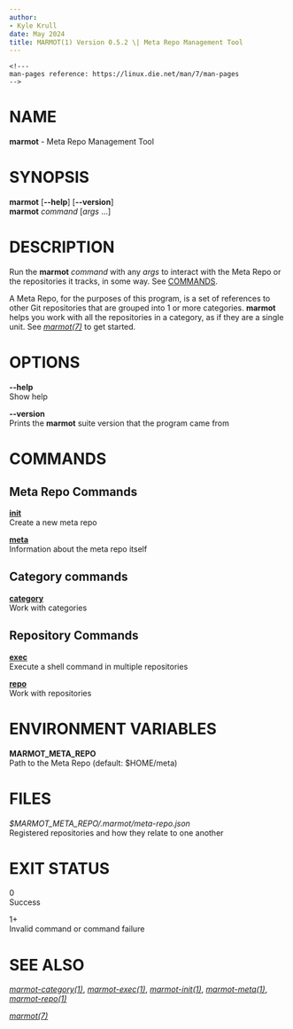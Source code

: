 ```yaml
---
author:
- Kyle Krull
date: May 2024
title: MARMOT(1) Version 0.5.2 \| Meta Repo Management Tool
---
```


```{=html}
<!---
man-pages reference: https://linux.die.net/man/7/man-pages
-->
```
# NAME

**marmot** - Meta Repo Management Tool

# SYNOPSIS

**marmot** \[**\--help**\] \[**\--version**\]\
**marmot** *command* \[*args* ...\]

# DESCRIPTION

Run the **marmot** *command* with any *args* to interact with the Meta
Repo or the repositories it tracks, in some way. See
[COMMANDS](#commands).

A Meta Repo, for the purposes of this program, is a set of references to
other Git repositories that are grouped into 1 or more categories.
**marmot** helps you work with all the repositories in a category, as if
they are a single unit. See [*marmot(7)*](./marmot.7.md) to get started.

# OPTIONS

**\--help**  
Show help

**\--version**  
Prints the **marmot** suite version that the program came from

# COMMANDS

## Meta Repo Commands

[**init**](./marmot-init.1.md)  
Create a new meta repo

[**meta**](./marmot-meta.1.md)  
Information about the meta repo itself

## Category commands

[**category**](./marmot-category.1.md)  
Work with categories

## Repository Commands

[**exec**](./marmot-exec.1.md)  
Execute a shell command in multiple repositories

[**repo**](./marmot-repo.1.md)  
Work with repositories

# ENVIRONMENT VARIABLES

**MARMOT_META_REPO**  
Path to the Meta Repo (default: \$HOME/meta)

# FILES

*\$MARMOT_META_REPO/.marmot/meta-repo.json*  
Registered repositories and how they relate to one another

# EXIT STATUS

0  
Success

1+  
Invalid command or command failure

# SEE ALSO

[*marmot-category(1)*](./marmot-category.1.md),
[*marmot-exec(1)*](./marmot-exec.1.md),
[*marmot-init(1)*](./marmot-init.1.md),
[*marmot-meta(1)*](./marmot-meta.1.md),
[*marmot-repo(1)*](./marmot-repo.1.md)

[*marmot(7)*](./marmot.7.md)

